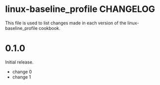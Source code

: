 # linux-baseline_profile CHANGELOG

This file is used to list changes made in each version of the linux-baseline_profile cookbook.

# 0.1.0

Initial release.

- change 0
- change 1

